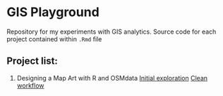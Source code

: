 # GIS Playground
Repository for my experiments with GIS analytics. 
Source code for each project contained within `.Rmd` file

## Project list:

1. Designing a Map Art with R and OSMdata 
[Initial exploration](./art_map_w_osmdata/art_map_with_OSMdata.md)
[Clean workflow](./art_map_w_osmdata/clean_workflow/art_map_clean_workflow.Rmd)